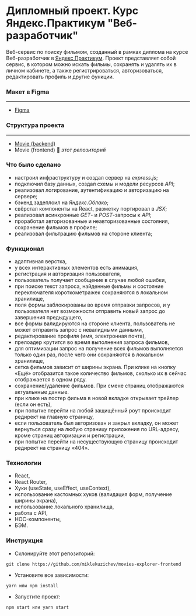 # **Дипломный проект. Курс Яндекс.Практикум "Веб-разработчик"**

Веб-сервис по поиску фильмом, созданный в рамках диплома на курсе Веб-разработчик в [Яндекс Практикум](https://practicum.yandex.ru 'сервис онлайн-образования'). Проект представляет собой сервис, в котором можно искать фильмы, сохранять и удалять их в личном кабинете, а также регистрироваться, авторизоваться, редактировать профиль и другие функции.


### **Макет в Figma**

---

- [Figma](https://www.figma.com/file/6FMWkB94wE7KTkcCgUXtnC/%D0%94%D0%B8%D0%BF%D0%BB%D0%BE%D0%BC%D0%BD%D1%8B%D0%B9-%D0%BF%D1%80%D0%BE%D0%B5%D0%BA%D1%82?type=design&node-id=1-11315&mode=design&t=mS3hnpVIN4BnsRtW-0)


### **Структура проекта**

---

- [Movie (backend)](https://github.com/miklekuzichev/movies-explorer-api)
- Movie (frontend) 🔆 _этот репозиторий_

### **Что было сделано**

- настроил инфраструктуру и создал сервер на _express.js_;
- подключил базу данных, создал схемы и модели ресурсов _API_;
- реализовал логирование, аутентификацию и авторизацию на сервере;
- бэкенд задеплоил на _Яндекс.Облако_;
- свёрстал компоненты на React, разметку портировал в _JSX_;
- реализовал асинхронные _GET_- и _POST_-запросы к _API_;
- проработал авторизованные и неавторизованные состояния, сохранение фильмов в профиле;
- реализовал фильтрацию фильмов на стороне клиента;

### **Функционал**

- адаптивная верстка,
- у всех интерактивных элементов есть анимация,
- регистрация и авторизация пользователя,
- пользователь получает сообщение в случае любой ошибки,
- при поиске текст запроса, найденные фильмы и состояние переключателя короткометражек сохраняются в локальном хранилище,
- поля формы заблокированы во время отправки запросов, и у пользователя нет возможности отправить новый запрос до завершения предыдущего,
- все формы валидируются на стороне клиента, пользователь не может отправить запрос с невалидными данными,
- редактирование профиля (имя, электронная почта),
- прелоадер крутится во время выполнения запроса фильмов,
- для оптимизации запрос на получение всех фильмов выполняется только один раз, после чего они сохраняются в локальном хранилище,
- сетка фильмов зависит от ширины экрана. При клике на кнопку «Ещё» отобразится такое количество фильмов, сколько их в сейчас отображается в одном ряду.
- сохранение/удаление фильмов. При смене страниц отображаются актуальнные данные.
- при клике на постер фильма в новой вкладке открывает трейлер (если он есть),
- при попытке перейти на любой защищённый роут происходит редирект на главную страницу,
- если пользователь был авторизован и закрыл вкладку, он может вернуться сразу на любую страницу приложения по URL-адресу, кроме страниц авторизации и регистрации,
- при попытке перейти на несуществующую страницу происходит редирект на страницу «404».

### Технологии

- React,
- React Router,
- Хуки (useState, useEffect, useContext),
- использование кастомных хуков (валидация форм, получение ширины экрана),
- использование локального хранилища,
- работа с API,
- HOC-компоненты,
- БЭМ.

### Инструкция

- Склонируйте этот репозиторий:

```
git clone https://github.com/miklekuzichev/movies-explorer-frontend
```

- Установите все зависимости:

```
yarn или npm install
```

- Запустите проект:

```
npm start или yarn start
```

